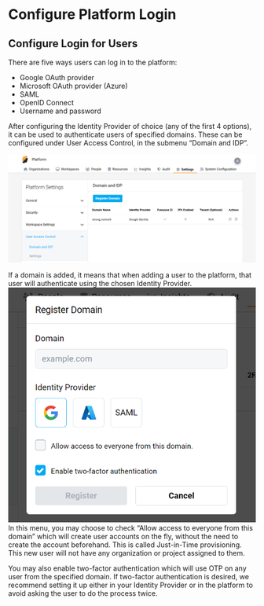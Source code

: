 # Configure Platform Login

## Configure Login for Users

There are five ways users can log in to the platform:

- Google OAuth provider
- Microsoft OAuth provider (Azure)
- SAML
- OpenID Connect
- Username and password

After configuring the Identity Provider of choice (any of the first 4 options), it can be used to authenticate users of specified domains. These can be configured under User Access Control, in the submenu “Domain and IDP”.

![Login Domain](../assets/images/login_domain.png)

If a domain is added, it means that when adding a user to the platform, that user will authenticate using the chosen Identity Provider.
![Login Add](../assets/images/login_add.png)
In this menu, you may choose to check “Allow access to everyone from this domain” which will create user accounts on the fly, without the need to create the account beforehand. This is called Just-in-Time provisioning. This new user will not have any organization or project assigned to them.

You may also enable two-factor authentication which will use OTP on any user from the specified domain. If two-factor authentication is desired, we recommend setting it up either in your Identity Provider or in the platform to avoid asking the user to do the process twice.
